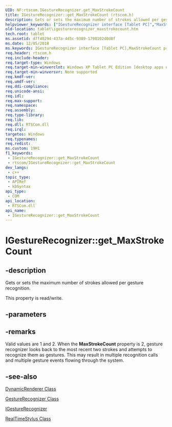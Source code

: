 ```yaml
---
UID: NF:rtscom.IGestureRecognizer.get_MaxStrokeCount
title: IGestureRecognizer::get_MaxStrokeCount (rtscom.h)
description: Gets or sets the maximum number of strokes allowed per gesture recognition.
helpviewer_keywords: ["IGestureRecognizer interface [Tablet PC]","MaxStrokeCount property","IGestureRecognizer.MaxStrokeCount","IGestureRecognizer.get_MaxStrokeCount","IGestureRecognizer.put_MaxStrokeCount","IGestureRecognizer::MaxStrokeCount","IGestureRecognizer::get_MaxStrokeCount","IGestureRecognizer::put_MaxStrokeCount","MaxStrokeCount property [Tablet PC]","MaxStrokeCount property [Tablet PC]","IGestureRecognizer interface","d7f40294-437a-4d5c-9389-1798102d0d8f","get_MaxStrokeCount","rtscom/IGestureRecognizer::MaxStrokeCount","rtscom/IGestureRecognizer::get_MaxStrokeCount","rtscom/IGestureRecognizer::put_MaxStrokeCount","tablet.igesturerecognizer_maxstrokecount"]
old-location: tablet\igesturerecognizer_maxstrokecount.htm
tech.root: tablet
ms.assetid: d7f40294-437a-4d5c-9389-1798102d0d8f
ms.date: 12/05/2018
ms.keywords: IGestureRecognizer interface [Tablet PC],MaxStrokeCount property, IGestureRecognizer.MaxStrokeCount, IGestureRecognizer.get_MaxStrokeCount, IGestureRecognizer.put_MaxStrokeCount, IGestureRecognizer::MaxStrokeCount, IGestureRecognizer::get_MaxStrokeCount, IGestureRecognizer::put_MaxStrokeCount, MaxStrokeCount property [Tablet PC], MaxStrokeCount property [Tablet PC],IGestureRecognizer interface, d7f40294-437a-4d5c-9389-1798102d0d8f, get_MaxStrokeCount, rtscom/IGestureRecognizer::MaxStrokeCount, rtscom/IGestureRecognizer::get_MaxStrokeCount, rtscom/IGestureRecognizer::put_MaxStrokeCount, tablet.igesturerecognizer_maxstrokecount
req.header: rtscom.h
req.include-header: 
req.target-type: Windows
req.target-min-winverclnt: Windows XP Tablet PC Edition [desktop apps only]
req.target-min-winversvr: None supported
req.kmdf-ver: 
req.umdf-ver: 
req.ddi-compliance: 
req.unicode-ansi: 
req.idl: 
req.max-support: 
req.namespace: 
req.assembly: 
req.type-library: 
req.lib: 
req.dll: RTSCom.dll
req.irql: 
targetos: Windows
req.typenames: 
req.redist: 
ms.custom: 19H1
f1_keywords:
 - IGestureRecognizer::get_MaxStrokeCount
 - rtscom/IGestureRecognizer::get_MaxStrokeCount
dev_langs:
 - c++
topic_type:
 - APIRef
 - kbSyntax
api_type:
 - COM
api_location:
 - RTSCom.dll
api_name:
 - IGestureRecognizer::get_MaxStrokeCount
---
```


# IGestureRecognizer::get_MaxStrokeCount


## -description

Gets or sets the maximum number of strokes allowed per gesture recognition.



This property is read/write.

## -parameters

## -remarks

Valid values are 1 and 2. When the <b>MaxStrokeCount</b> property is 2, gesture recognizer looks back to the most recent two strokes and attempts to recognize them as gestures. This may result in multiple recognition calls and multiple gesture events flowing through the system.

## -see-also

<a href="/previous-versions/windows/desktop/legacy/ms701168(v=vs.85)">DynamicRenderer Class</a>



<a href="/windows/desktop/tablet/gesturerecognizer-class">GestureRecognizer Class</a>



<a href="/windows/desktop/api/rtscom/nn-rtscom-igesturerecognizer">IGestureRecognizer</a>



<a href="/windows/desktop/tablet/realtimestylus-class">RealTimeStylus Class</a>

